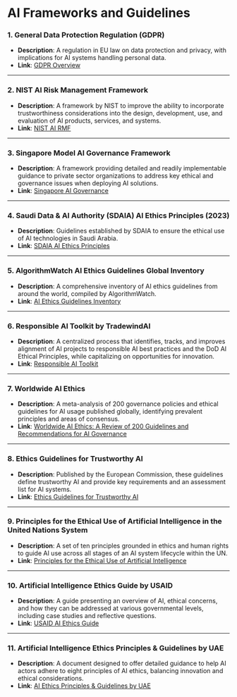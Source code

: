 # AI Frameworks and Guidelines

### 1. General Data Protection Regulation (GDPR)
- **Description**: A regulation in EU law on data protection and privacy, with implications for AI systems handling personal data.
- **Link**: [GDPR Overview](https://gdpr.eu/)

---

### 2. NIST AI Risk Management Framework
- **Description**: A framework by NIST to improve the ability to incorporate trustworthiness considerations into the design, development, use, and evaluation of AI products, services, and systems.
- **Link**: [NIST AI RMF](https://airc.nist.gov/AI_RMF_Knowledge_Base/Playbook)

---

### 3. Singapore Model AI Governance Framework
- **Description**: A framework providing detailed and readily implementable guidance to private sector organizations to address key ethical and governance issues when deploying AI solutions.
- **Link**: [Singapore AI Governance](https://www.pdpc.gov.sg/-/media/Files/PDPC/PDF-Files/Resource-for-Organisation/AI/SGModelAIGovFramework2.pdf)

---

### 4. Saudi Data & AI Authority (SDAIA) AI Ethics Principles (2023)
- **Description**: Guidelines established by SDAIA to ensure the ethical use of AI technologies in Saudi Arabia.
- **Link**: [SDAIA AI Ethics Principles](https://sdaia.gov.sa/en/SDAIA/about/Documents/ai-principles.pdf)

---

### 5. AlgorithmWatch AI Ethics Guidelines Global Inventory
- **Description**: A comprehensive inventory of AI ethics guidelines from around the world, compiled by AlgorithmWatch.
- **Link**: [AI Ethics Guidelines Inventory](https://algorithmwatch.org/en/ai-ethics-guidelines-global-inventory/)

---

### 6. Responsible AI Toolkit by TradewindAI
- **Description**: A centralized process that identifies, tracks, and improves alignment of AI projects to responsible AI best practices and the DoD AI Ethical Principles, while capitalizing on opportunities for innovation.
- **Link**: [Responsible AI Toolkit](https://rai.tradewindai.com/)

---

### 7. Worldwide AI Ethics
- **Description**: A meta-analysis of 200 governance policies and ethical guidelines for AI usage published globally, identifying prevalent principles and areas of consensus.
- **Link**: [Worldwide AI Ethics: A Review of 200 Guidelines and Recommendations for AI Governance](https://arxiv.org/abs/2206.11922)

---

### 8. Ethics Guidelines for Trustworthy AI
- **Description**: Published by the European Commission, these guidelines define trustworthy AI and provide key requirements and an assessment list for AI systems.
- **Link**: [Ethics Guidelines for Trustworthy AI](https://digital-strategy.ec.europa.eu/en/library/ethics-guidelines-trustworthy-ai)

---

### 9. Principles for the Ethical Use of Artificial Intelligence in the United Nations System
- **Description**: A set of ten principles grounded in ethics and human rights to guide AI use across all stages of an AI system lifecycle within the UN.
- **Link**: [Principles for the Ethical Use of Artificial Intelligence](https://unsceb.org/principles-ethical-use-artificial-intelligence-united-nations-system)

---

### 10. Artificial Intelligence Ethics Guide by USAID
- **Description**: A guide presenting an overview of AI, ethical concerns, and how they can be addressed at various governmental levels, including case studies and reflective questions.
- **Link**: [USAID AI Ethics Guide](https://www.usaid.gov/digital-development/ai-ethics-guide)

---

### 11. Artificial Intelligence Ethics Principles & Guidelines by UAE
- **Description**: A document designed to offer detailed guidance to help AI actors adhere to eight principles of AI ethics, balancing innovation and ethical considerations.
- **Link**: [AI Ethics Principles & Guidelines by UAE](https://ai.gov.ae/wp-content/uploads/2023/03/MOCAI-AI-Ethics-EN-1.pdf)
